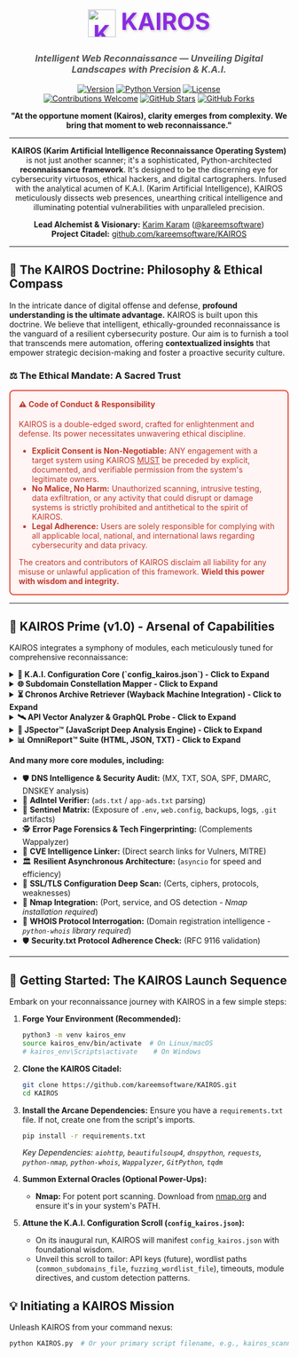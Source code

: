 <div align="center">

<!-- 🎨 Placeholder for your awesome KAIROS Banner/Logo 🎨 -->
<!-- Suggested dimensions: ~800x200px or ~1200x300px -->
<!-- Example: <img src="https://raw.githubusercontent.com/YourUsername/KAIROS/main/.github/assets/kairos_banner.png" alt="KAIROS Project Banner" width="750"> -->
<!-- For now, a text-based header until you have a visual -->
<h1 style="font-size: 3em; font-weight: bold; color: #8A2BE2; text-shadow: 2px 2px 4px #cccccc;">
    <img src="https://img.icons8.com/external-kiranshastry-gradient-kiranshastry/64/000000/external-search-artificial-intelligence-kiranshastry-gradient-kiranshastry.png" alt="KAIROS Icon" style="vertical-align: middle; height: 50px;"/>
    KAIROS
</h1>
<h3 style="color: #555; font-style: italic;">
    Intelligent Web Reconnaissance — Unveiling Digital Landscapes with Precision & K.A.I.
</h3>

[![Version](https://img.shields.io/badge/Version-1.0%20Kairos%20Prime-8A2BE2.svg?style=for-the-badge&logo=githubactions)](https://github.com/kareemsoftware/KAIROS)
[![Python Version](https://img.shields.io/badge/Python-3.8%2B-306998.svg?style=for-the-badge&logo=python)](https://www.python.org/downloads/)
[![License](https://img.shields.io/badge/License-MIT-4CAF50.svg?style=for-the-badge)](LICENSE)
<br>
[![Contributions Welcome](https://img.shields.io/badge/Contributions-Welcome%20&%20Valued!-FF8C00.svg?style=for-the-badge)](#-join-the-kairos-collective-contributing)
[![GitHub Stars](https://img.shields.io/github/stars/kareemsoftware/KAIROS?style=for-the-badge&logo=github&labelColor=black)](https://github.com/kareemsoftware/KAIROS/stargazers)
[![GitHub Forks](https://img.shields.io/github/forks/kareemsoftware/KAIROS?style=for-the-badge&logo=github&labelColor=black)](https://github.com/kareemsoftware/KAIROS/network/members)

**"At the opportune moment (Kairos), clarity emerges from complexity. We bring that moment to web reconnaissance."**

---

**KAIROS (Karim Artificial Intelligence Reconnaissance Operating System)** is not just another scanner; it's a sophisticated, Python-architected **reconnaissance framework**. It's designed to be the discerning eye for cybersecurity virtuosos, ethical hackers, and digital cartographers. Infused with the analytical acumen of K.A.I. (Karim Artificial Intelligence), KAIROS meticulously dissects web presences, unearthing critical intelligence and illuminating potential vulnerabilities with unparalleled precision.

**Lead Alchemist & Visionary:** [Karim Karam](https://www.linkedin.com/in/karim-karam-ahmed/) ([@kareemsoftware](https://github.com/kareemsoftware)) <br>
**Project Citadel:** [github.com/kareemsoftware/KAIROS](https://github.com/kareemsoftware/KAIROS)

</div>

---

## 📜 The KAIROS Doctrine: Philosophy & Ethical Compass

In the intricate dance of digital offense and defense, **profound understanding is the ultimate advantage.** KAIROS is built upon this doctrine. We believe that intelligent, ethically-grounded reconnaissance is the vanguard of a resilient cybersecurity posture. Our aim is to furnish a tool that transcends mere automation, offering **contextualized insights** that empower strategic decision-making and foster a proactive security culture.

### ⚖️ The Ethical Mandate: A Sacred Trust

<div style="border: 2px solid #e74c3c; padding: 15px; border-radius: 8px; background-color: #fff5f5; color: #c0392b;">
    <h4 style="margin-top: 0; color: #c0392b;">⚠️ Code of Conduct & Responsibility</h4>
    KAIROS is a double-edged sword, crafted for enlightenment and defense. Its power necessitates unwavering ethical discipline.
    <ul>
        <li><strong>Explicit Consent is Non-Negotiable:</strong> ANY engagement with a target system using KAIROS <u>MUST</u> be preceded by explicit, documented, and verifiable permission from the system's legitimate owners.</li>
        <li><strong>No Malice, No Harm:</strong> Unauthorized scanning, intrusive testing, data exfiltration, or any activity that could disrupt or damage systems is strictly prohibited and antithetical to the spirit of KAIROS.</li>
        <li><strong>Legal Adherence:</strong> Users are solely responsible for complying with all applicable local, national, and international laws regarding cybersecurity and data privacy.</li>
    </ul>
    The creators and contributors of KAIROS disclaim all liability for any misuse or unlawful application of this framework.
    <strong>Wield this power with wisdom and integrity.</strong>
</div>

---

## 🌟 KAIROS Prime (v1.0) - Arsenal of Capabilities

KAIROS integrates a symphony of modules, each meticulously tuned for comprehensive reconnaissance:

<details>
<summary><strong>🧠 K.A.I. Configuration Core (`config_kairos.json`) - Click to Expand</strong></summary>
<p>
    The sentient heart of KAIROS. A dynamic JSON-based control center allowing for granular customization of:
    <ul>
        <li>Scanner behavior (timeouts, concurrency)</li>
        <li>Module activation & parameters</li>
        <li>Custom wordlist paths (subdomains, fuzzing)</li>
        <li>API key management (for future integrations)</li>
        <li>Pattern definitions (sensitive files, malware, API keys)</li>
    </ul>
    <em>KAIROS adapts to your mission, not the other way around.</em>
</p>
</details>

<details>
<summary><strong>🌐 Subdomain Constellation Mapper - Click to Expand</strong></summary>
<p>
    Charting the hidden archipelagos of the target's domain:
    <ul>
        <li><strong>Certificate Transparency Log Mining:</strong> Leverages `crt.sh` for exhaustive discovery of SSL/TLS certificate-linked subdomains.</li>
        <li><strong>Intelligent Bruteforce Engine:</strong> Employs customizable, file-based wordlists with adaptive techniques.</li>
        <li><strong>DNS Zone Transfer Emulation (Passive):</strong> Checks for misconfigured DNS servers that might leak subdomain information (where applicable and detectable).</li>
    </ul>
</p>
</details>

<details>
<summary><strong>⏳ Chronos Archive Retriever (Wayback Machine Integration) - Click to Expand</strong></summary>
<p>
    Peering into the digital past:
    <ul>
        <li>Interfaces with the Wayback Machine's CDX API to unearth historical URLs, forgotten content, snapshots of previous site structures, and potentially exposed, since-removed sensitive files.</li>
        <li>Identifies shifts in technology stacks or content over time.</li>
    </ul>
</p>
</details>

<details>
<summary><strong>🛰️ API Vector Analyzer & GraphQL Probe - Click to Expand</strong></summary>
<p>
    Mapping the arteries of data exchange:
    <ul>
        <li>Heuristically identifies common API endpoints (RESTful patterns, `/api/vX`, etc.).</li>
        <li>Discovers Swagger/OpenAPI specification files (`swagger.json`, `openapi.json`, `*api-docs*`).</li>
        <li>Probes for active GraphQL interfaces and attempts basic introspection where permissible.</li>
    </ul>
</p>
</details>

<details>
<summary><strong>🔬 JSpector™ (JavaScript Deep Analysis Engine) - Click to Expand</strong></summary>
<p>
    A meticulous static and dynamic (future) analysis engine for client-side JavaScript:
    <ul>
        <li><strong>Secret Seeker:</strong> Hunts for embedded API keys, tokens, credentials, and sensitive hardcoded strings.</li>
        <li><strong>Endpoint Extractor:</strong> Identifies AJAX calls, WebSocket URLs, and other communication channels.</li>
        <li><strong>Malware Signature Detection:</strong> Scans for patterns indicative of cryptojackers, ad injectors, and other malicious scripts.</li>
        <li><strong>Library & Framework Fingerprinting:</strong> Detects known JS libraries and their versions.</li>
    </ul>
</p>
</details>

<details>
<summary><strong>📊 OmniReport™ Suite (HTML, JSON, TXT) - Click to Expand</strong></summary>
<p>
    Intelligence delivered with clarity and utility:
    <ul>
        <li><strong>Interactive HTML5 Dashboard:</strong> A rich, dynamic report with collapsible sections, sortable tables (future), embedded links, severity color-coding, and a clean, professional aesthetic.</li>
        <li><strong>Structured JSON Data Stream:</strong> Machine-interpretable output, ideal for SIEM integration, data warehousing, or custom scripting. All findings, meticulously organized.</li>
        <li><strong>Concise TXT Executive Brief:</strong> A human-readable summary highlighting critical findings and actionable intelligence for quick dissemination.</li>
    </ul>
</p>
</details>

**And many more core modules, including:**

*   🛡️ **DNS Intelligence & Security Audit:** (MX, TXT, SOA, SPF, DMARC, DNSKEY analysis)
*   📢 **AdIntel Verifier:** (`ads.txt` / `app-ads.txt` parsing)
*   🔑 **Sentinel Matrix:** (Exposure of `.env`, `web.config`, backups, logs, `.git` artifacts)
*   🕵️ **Error Page Forensics & Tech Fingerprinting:** (Complements Wappalyzer)
*   🔗 **CVE Intelligence Linker:** (Direct search links for Vulners, MITRE)
*   🏛️ **Resilient Asynchronous Architecture:** (`asyncio` for speed and efficiency)
*   🔐 **SSL/TLS Configuration Deep Scan:** (Certs, ciphers, protocols, weaknesses)
*   🚪 **Nmap Integration:** (Port, service, and OS detection - *Nmap installation required*)
*   📜 **WHOIS Protocol Interrogation:** (Domain registration intelligence - *`python-whois` library required*)
*   🛡️ **Security.txt Protocol Adherence Check:** (RFC 9116 validation)

---

## 🚀 Getting Started: The KAIROS Launch Sequence

Embark on your reconnaissance journey with KAIROS in a few simple steps:

1.  **Forge Your Environment (Recommended):**
    ```bash
    python3 -m venv kairos_env
    source kairos_env/bin/activate  # On Linux/macOS
    # kairos_env\Scripts\activate    # On Windows
    ```

2.  **Clone the KAIROS Citadel:**
    ```bash
    git clone https://github.com/kareemsoftware/KAIROS.git
    cd KAIROS
    ```

3.  **Install the Arcane Dependencies:**
    Ensure you have a `requirements.txt` file. If not, create one from the script's imports.
    ```bash
    pip install -r requirements.txt 
    ```
    *Key Dependencies: `aiohttp`, `beautifulsoup4`, `dnspython`, `requests`, `python-nmap`, `python-whois`, `Wappalyzer`, `GitPython`, `tqdm`*

4.  **Summon External Oracles (Optional Power-Ups):**
    *   **Nmap:** For potent port scanning. Download from [nmap.org](https://nmap.org/download.html) and ensure it's in your system's PATH.

5.  **Attune the K.A.I. Configuration Scroll (`config_kairos.json`):**
    *   On its inaugural run, KAIROS will manifest `config_kairos.json` with foundational wisdom.
    *   Unveil this scroll to tailor: API keys (future), wordlist paths (`common_subdomains_file`, `fuzzing_wordlist_file`), timeouts, module directives, and custom detection patterns.

## 💡 Initiating a KAIROS Mission

Unleash KAIROS from your command nexus:

```bash
python KAIROS.py  # Or your primary script filename, e.g., kairos_scanner.py
